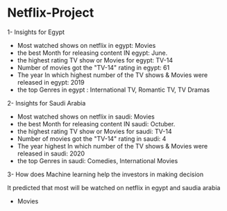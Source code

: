 # Netflix-Project
1- Insights for Egypt

- Most watched shows on netflix in egypt: Movies
- the best Month for releasing content IN egypt: June.
- the highest rating TV show or Movies for egypt: TV-14
- Number of movies got the "TV-14" rating in egypt: 61
- The year In which highest number of the TV shows & Movies were released in egypt:
2019
- the top Genres in egypt : International TV, Romantic  TV, TV Dramas

2- Insights for Saudi Arabia
- Most watched shows on netflix in saudi:  Movies
- the best Month for releasing content IN saudi: Octuber. 
- the highest rating TV show or Movies for saudi: TV-14
- Number of movies got the "TV-14" rating in saudi: 4
- The year highest In which number of the TV shows & Movies were released in saudi:
2020
- the top Genres in saudi:
Comedies, International Movies

3- How does Machine learning help the investors in making decision

It predicted that most will be watched on netflix in egypt and saudia arabia
- Movies


